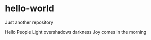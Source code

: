 # hello-world
Just another repository

Hello People
Light overshadows darkness
Joy comes in the morning

